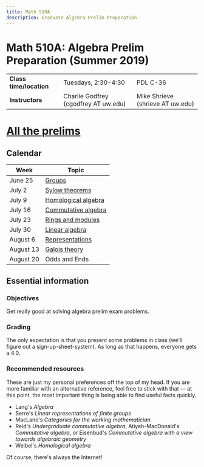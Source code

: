 ```yaml
---
title: Math 510A
description: Graduate Algebra Prelim Preparation
---
```


Math 510A: Algebra Prelim Preparation (Summer 2019)
===================================================

|                         |                                      |                                  |
|-------------------------|--------------------------------------|----------------------------------|
| **Class time/location** | Tuesdays, 2:30-4:30                  | PDL C-36                         |
| **Instructors**         | Charlie Godfrey (cgodfrey AT uw.edu) | Mike Shrieve (shrieve AT uw.edu) |


# [All the prelims](./old_prelims.html)


## Calendar 


| Week      | Topic                                          |
|-----------|------------------------------------------------|
| June 25   | [Groups](./problems/groups.html)               |
| July 2    | [Sylow theorems](./problems/sylow.html)        |
| July 9    | [Homological algebra](./problems/homalg.html)  |
| July 16   | [Commutative algebra](./problems/comalg.html)  |
| July 23   | [Rings and modules](./problems/ringsmods.html) |
| July 30   | [Linear algebra](./problems/linalg.html)       |
| August 6  | [Representations](./problems/reps.html)        |
| August 13 | [Galois theory](./problems/galois.html)        |
| August 20 | Odds and Ends                                  |



## Essential information

### Objectives

Get really good at solving algebra prelim exam problems.

### Grading 

The only expectation is that you present some problems in
class (we'll figure out a sign-up-sheet-system). As long as that
happens, everyone gets a 4.0. 

### Recommended resources 

These are just my personal preferences off the top of my head. If you
are more familiar with an alternative reference, feel free to stick
with that &mdash; at this point, the most important thing is being able to
find useful facts quickly.

-   Lang\'s *Algebra*
-   Serre\'s *Linear representations of finite groups*
-   MacLane\'s *Categories for the working mathematician*
-   Reid\'s *Undergraduate commutative algebra*, Atiyah-MacDonald\'s
    *Commutative algebra*, or Eisenbud's *Commutative algebra with a
    view towards algebraic geometry*
-   Weibel\'s *Homological algebra*

Of course, there's always the Internet!

